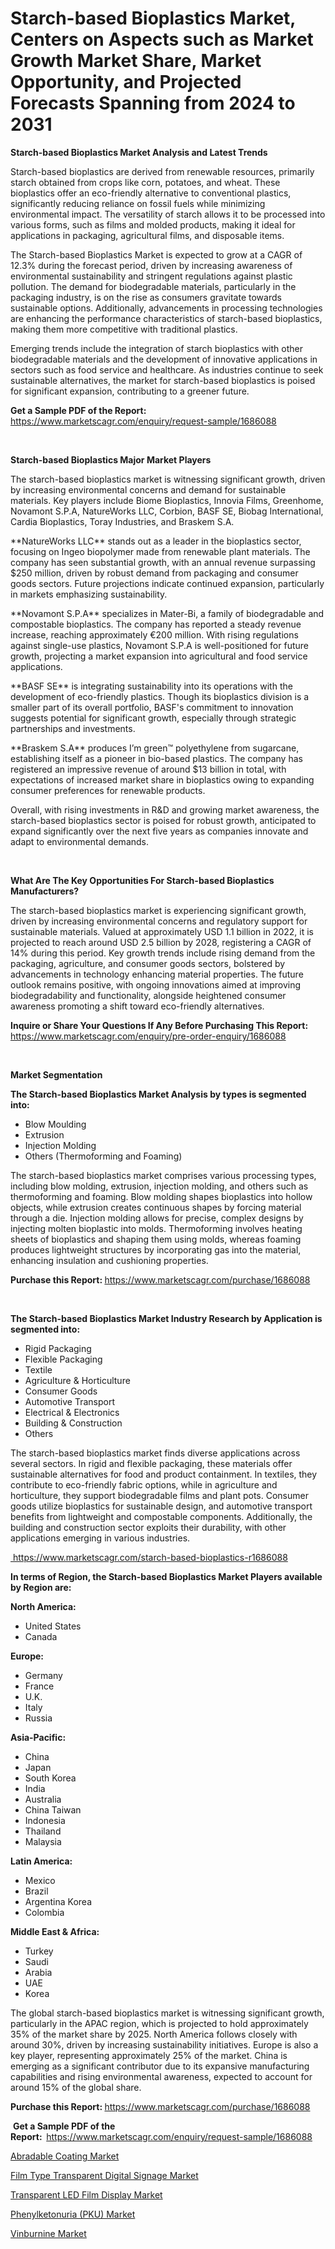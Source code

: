 <p><h1>Starch-based Bioplastics Market, Centers on Aspects such as Market Growth Market Share, Market Opportunity, and Projected Forecasts Spanning from 2024 to 2031</h1></p><p><strong>Starch-based Bioplastics Market Analysis and Latest Trends</strong></p>
<p><p>Starch-based bioplastics are derived from renewable resources, primarily starch obtained from crops like corn, potatoes, and wheat. These bioplastics offer an eco-friendly alternative to conventional plastics, significantly reducing reliance on fossil fuels while minimizing environmental impact. The versatility of starch allows it to be processed into various forms, such as films and molded products, making it ideal for applications in packaging, agricultural films, and disposable items.</p><p>The Starch-based Bioplastics Market is expected to grow at a CAGR of 12.3% during the forecast period, driven by increasing awareness of environmental sustainability and stringent regulations against plastic pollution. The demand for biodegradable materials, particularly in the packaging industry, is on the rise as consumers gravitate towards sustainable options. Additionally, advancements in processing technologies are enhancing the performance characteristics of starch-based bioplastics, making them more competitive with traditional plastics.</p><p>Emerging trends include the integration of starch bioplastics with other biodegradable materials and the development of innovative applications in sectors such as food service and healthcare. As industries continue to seek sustainable alternatives, the market for starch-based bioplastics is poised for significant expansion, contributing to a greener future.</p></p>
<p><strong>Get a Sample PDF of the Report:&nbsp;</strong> <a href="https://www.marketscagr.com/enquiry/request-sample/1686088?utm_campaign=1186&utm_medium=2&utm_source=Github&utm_content=ia&utm_term=06102024&utm_id=starch-based-bioplastics">https://www.marketscagr.com/enquiry/request-sample/1686088</a></p>
<p>&nbsp;</p>
<p><strong>Starch-based Bioplastics Major Market Players</strong></p>
<p><p>The starch-based bioplastics market is witnessing significant growth, driven by increasing environmental concerns and demand for sustainable materials. Key players include Biome Bioplastics, Innovia Films, Greenhome, Novamont S.P.A, NatureWorks LLC, Corbion, BASF SE, Biobag International, Cardia Bioplastics, Toray Industries, and Braskem S.A.</p><p>**NatureWorks LLC** stands out as a leader in the bioplastics sector, focusing on Ingeo biopolymer made from renewable plant materials. The company has seen substantial growth, with an annual revenue surpassing $250 million, driven by robust demand from packaging and consumer goods sectors. Future projections indicate continued expansion, particularly in markets emphasizing sustainability.</p><p>**Novamont S.P.A** specializes in Mater-Bi, a family of biodegradable and compostable bioplastics. The company has reported a steady revenue increase, reaching approximately €200 million. With rising regulations against single-use plastics, Novamont S.P.A is well-positioned for future growth, projecting a market expansion into agricultural and food service applications.</p><p>**BASF SE** is integrating sustainability into its operations with the development of eco-friendly plastics. Though its bioplastics division is a smaller part of its overall portfolio, BASF's commitment to innovation suggests potential for significant growth, especially through strategic partnerships and investments.</p><p>**Braskem S.A** produces I’m green™ polyethylene from sugarcane, establishing itself as a pioneer in bio-based plastics. The company has registered an impressive revenue of around $13 billion in total, with expectations of increased market share in bioplastics owing to expanding consumer preferences for renewable products.</p><p>Overall, with rising investments in R&D and growing market awareness, the starch-based bioplastics sector is poised for robust growth, anticipated to expand significantly over the next five years as companies innovate and adapt to environmental demands.</p></p>
<p>&nbsp;</p>
<p><strong>What Are The Key Opportunities For Starch-based Bioplastics Manufacturers?</strong></p>
<p><p>The starch-based bioplastics market is experiencing significant growth, driven by increasing environmental concerns and regulatory support for sustainable materials. Valued at approximately USD 1.1 billion in 2022, it is projected to reach around USD 2.5 billion by 2028, registering a CAGR of 14% during this period. Key growth trends include rising demand from the packaging, agriculture, and consumer goods sectors, bolstered by advancements in technology enhancing material properties. The future outlook remains positive, with ongoing innovations aimed at improving biodegradability and functionality, alongside heightened consumer awareness promoting a shift toward eco-friendly alternatives.</p></p>
<p><strong>Inquire or Share Your Questions If Any Before Purchasing This Report:</strong> <a href="https://www.marketscagr.com/enquiry/pre-order-enquiry/1686088?utm_campaign=1186&utm_medium=2&utm_source=Github&utm_content=ia&utm_term=06102024&utm_id=starch-based-bioplastics">https://www.marketscagr.com/enquiry/pre-order-enquiry/1686088</a></p>
<p>&nbsp;</p>
<p><strong>Market Segmentation</strong></p>
<p><strong>The Starch-based Bioplastics Market Analysis by types is segmented into:</strong></p>
<p><ul><li>Blow Moulding</li><li>Extrusion</li><li>Injection Molding</li><li>Others (Thermoforming and Foaming)</li></ul></p>
<p><p>The starch-based bioplastics market comprises various processing types, including blow molding, extrusion, injection molding, and others such as thermoforming and foaming. Blow molding shapes bioplastics into hollow objects, while extrusion creates continuous shapes by forcing material through a die. Injection molding allows for precise, complex designs by injecting molten bioplastic into molds. Thermoforming involves heating sheets of bioplastics and shaping them using molds, whereas foaming produces lightweight structures by incorporating gas into the material, enhancing insulation and cushioning properties.</p></p>
<p><strong>Purchase this Report:&nbsp;</strong><a href="https://www.marketscagr.com/purchase/1686088?utm_campaign=1186&utm_medium=2&utm_source=Github&utm_content=ia&utm_term=06102024&utm_id=starch-based-bioplastics">https://www.marketscagr.com/purchase/1686088</a></p>
<p>&nbsp;</p>
<p><strong>The Starch-based Bioplastics Market Industry Research by Application is segmented into:</strong></p>
<p><ul><li>Rigid Packaging</li><li>Flexible Packaging</li><li>Textile</li><li>Agriculture & Horticulture</li><li>Consumer Goods</li><li>Automotive Transport</li><li>Electrical & Electronics</li><li>Building & Construction</li><li>Others</li></ul></p>
<p><p>The starch-based bioplastics market finds diverse applications across several sectors. In rigid and flexible packaging, these materials offer sustainable alternatives for food and product containment. In textiles, they contribute to eco-friendly fabric options, while in agriculture and horticulture, they support biodegradable films and plant pots. Consumer goods utilize bioplastics for sustainable design, and automotive transport benefits from lightweight and compostable components. Additionally, the building and construction sector exploits their durability, with other applications emerging in various industries.</p></p>
<p><a href="https://www.marketscagr.com/starch-based-bioplastics-r1686088?utm_campaign=1186&utm_medium=2&utm_source=Github&utm_content=ia&utm_term=06102024&utm_id=starch-based-bioplastics">&nbsp;https://www.marketscagr.com/starch-based-bioplastics-r1686088</a></p>
<p><strong>In terms of Region, the Starch-based Bioplastics Market Players available by Region are:</strong></p>
<p>
    <p> <strong> North America: </strong>
        <ul>
            <li>United States</li>
            <li>Canada</li>
        </ul>
        </p> 
    <p> <strong> Europe: </strong>
        <ul>
            <li>Germany</li>
            <li>France</li>
            <li>U.K.</li>
            <li>Italy</li>
            <li>Russia</li>
        </ul>
        </p> 
    <p> <strong> Asia-Pacific: </strong>
        <ul>
            <li>China</li>
            <li>Japan</li>
            <li>South Korea</li>
            <li>India</li>
            <li>Australia</li>
            <li>China Taiwan</li>
            <li>Indonesia</li>
            <li>Thailand</li>
            <li>Malaysia</li>
        </ul>
        </p> 
    <p> <strong> Latin America: </strong>
        <ul>
            <li>Mexico</li>
            <li>Brazil</li>
            <li>Argentina Korea</li>
            <li>Colombia</li>
        </ul>
        </p> 
    <p> <strong> Middle East & Africa: </strong>
        <ul>
            <li>Turkey</li>
            <li>Saudi</li>
            <li>Arabia</li>
            <li>UAE</li>
            <li>Korea</li>
        </ul>
    </p>
    </p>
<p><p>The global starch-based bioplastics market is witnessing significant growth, particularly in the APAC region, which is projected to hold approximately 35% of the market share by 2025. North America follows closely with around 30%, driven by increasing sustainability initiatives. Europe is also a key player, representing approximately 25% of the market. China is emerging as a significant contributor due to its expansive manufacturing capabilities and rising environmental awareness, expected to account for around 15% of the global share.</p></p>
<p><strong>Purchase this Report: </strong><a href="https://www.marketscagr.com/purchase/1686088?utm_campaign=1186&utm_medium=2&utm_source=Github&utm_content=ia&utm_term=06102024&utm_id=starch-based-bioplastics">https://www.marketscagr.com/purchase/1686088</a></p>
<p>&nbsp;<strong>Get a Sample PDF of the Report:&nbsp;&nbsp;</strong><a href="https://www.marketscagr.com/enquiry/request-sample/1686088?utm_campaign=1186&utm_medium=2&utm_source=Github&utm_content=ia&utm_term=06102024&utm_id=starch-based-bioplastics">https://www.marketscagr.com/enquiry/request-sample/1686088</a></p>
<p><strong></strong></p>
<p><p><a href="https://www.linkedin.com/pulse/abradable-coating-market-overview-global-trends-future-prospects-zjcse?utm_campaign=1186&utm_medium=2&utm_source=Github&utm_content=ia&utm_term=06102024&utm_id=starch-based-bioplastics">Abradable Coating Market</a></p><p><a href="https://issuu.com/reportprime-2/docs/film-type-transparent-digital-signa_1e428319b8d0ad?utm_campaign=1186&utm_medium=2&utm_source=Github&utm_content=ia&utm_term=06102024&utm_id=starch-based-bioplastics">Film Type Transparent Digital Signage Market</a></p><p><a href="https://issuu.com/reportprime-2/docs/transparent-led-film-display-market_01fd6948496ae9?utm_campaign=1186&utm_medium=2&utm_source=Github&utm_content=ia&utm_term=06102024&utm_id=starch-based-bioplastics">Transparent LED Film Display Market</a></p><p><a href="https://github.com/indrystar/Market-Research-Report-List-5/blob/main/phenylketonuria-pku-market.md?utm_campaign=1186&utm_medium=2&utm_source=Github&utm_content=ia&utm_term=06102024&utm_id=starch-based-bioplastics">Phenylketonuria (PKU) Market</a></p><p><a href="https://www.linkedin.com/pulse/vinburnine-spectrum-usage-patterns-sector-evolution-2024-2031-9wrue?utm_campaign=1186&utm_medium=2&utm_source=Github&utm_content=ia&utm_term=06102024&utm_id=starch-based-bioplastics">Vinburnine Market</a></p></p>